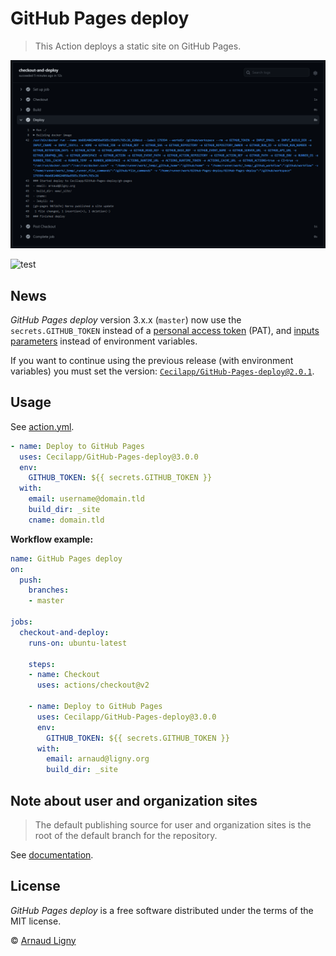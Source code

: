 # GitHub Pages deploy

> This Action deploys a static site on GitHub Pages.

![Deploy to GitHub Pages](GitHub-Pages-deploy.png)

![test](https://github.com/Cecilapp/GitHub-Pages-deploy/workflows/test/badge.svg)

## News

_GitHub Pages deploy_ version 3.x.x (`master`) now use the `secrets.GITHUB_TOKEN` instead of a [personal access token](https://docs.github.com/en/free-pro-team@latest/github/authenticating-to-github/creating-a-personal-access-token) (PAT), and [inputs parameters](https://docs.github.com/en/free-pro-team@latest/actions/reference/workflow-syntax-for-github-actions#jobsjob_idstepswith) instead of environment variables.

If you want to continue using the previous release (with environment variables) you must set the version: [`Cecilapp/GitHub-Pages-deploy@2.0.1`](https://github.com/marketplace/actions/gh-pages-deploy?version=2.0.1).

## Usage

See [action.yml](action.yml).

```yml
- name: Deploy to GitHub Pages
  uses: Cecilapp/GitHub-Pages-deploy@3.0.0
  env:
    GITHUB_TOKEN: ${{ secrets.GITHUB_TOKEN }}
  with:
    email: username@domain.tld
    build_dir: _site
    cname: domain.tld
```

**Workflow example:**

```yml
name: GitHub Pages deploy
on:
  push:
    branches:
    - master

jobs:
  checkout-and-deploy:
    runs-on: ubuntu-latest

    steps:
    - name: Checkout
      uses: actions/checkout@v2

    - name: Deploy to GitHub Pages
      uses: Cecilapp/GitHub-Pages-deploy@3.0.0
      env:
        GITHUB_TOKEN: ${{ secrets.GITHUB_TOKEN }}
      with:
        email: arnaud@ligny.org
        build_dir: _site
```

## Note about user and organization sites

> The default publishing source for user and organization sites is the root of the default branch for the repository.

See [documentation](https://docs.github.com/en/free-pro-team@latest/github/working-with-github-pages/about-github-pages#publishing-sources-for-github-pages-sites).

## License

_GitHub Pages deploy_ is a free software distributed under the terms of the MIT license.

© [Arnaud Ligny](https://arnaudligny.fr)
